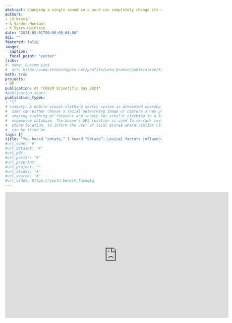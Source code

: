 ```yaml
---
abstract: Changing a single sound in a word can completely change its meaning. “Bat” can be changed to “pat” through altering the phonetic cue of Voice Onset Time (VOT), or the time it takes from the lips bursting apart to the vocal cord vibration. In any particular language, there is a specific VOT value that acts as a boundary between /b/ and /p/, but this value can vary across languages. This variation is particularly relevant for bilinguals whose languages have different VOT boundaries. Some research has suggested that bilinguals have a different boundary for each language (e.g., Gonzales et al., 2019), but this work has relied on syllables or nonwords as stimuli. Here, we evaluate if bilinguals have a different boundary for each language using real words. To date, 37 French-English bilinguals (mean age=25.13 years) have completed an online task where they reported if French and English words started with a /b/ or /p/. Words were edited on a continuum to begin with different VOTs, spanning the boundary in both languages (e.g., “puppy” was edited to sound like “buppy”). A logistic mixed-effect model revealed that participants’ perceptions were not guided by separate VOT boundaries in each language. Instead, participants were more likely to report hearing the sound that resulted in a real word (e.g., reporting hearing “puppy” despite the stimulus being phonetically “buppy”).  These preliminary results suggest that lexical information influences bilinguals’ perception of sounds more than the phonetic cue of VOT. 
authors:
- LV Kremin
- A Sander-Montant
- K Byers-Heinlein
date: "2021-05-01T00:00:00-04:00"
doi: ""
featured: false
image:
  caption: ''
  focal_point: "center"
links:
#- name: Custom Link
#  url: https://www.researchgate.net/profile/Lena_Kremin/publication/320931641_Sexist_swearin#g_and_slurs_Responses_to_gender-directed_insults/links/5a0325af0f7e9b3d40203e39/Sexist-swear#ing-and-slurs-Responses-to-gender-directed-insults.pdf
math: true
projects:
- BP
publication: At *CRBLM Scientific Day 2021*
#publication_short: 
publication_types:
- "1"
# summary: A mobile visual clothing search system is presented whereby a smart phone
#  user can either choose a social networking image or capture a new photo of a person
#  wearing clothing of interest and search for similar clothing in a large cloud-based
#  ecommerce database. The phone's GPS location is used to re-rank results by retail
#  store location, to inform the user of local stores where similar clothing items
#  can be tried on.
tags: []
title: "You heard “potato,” I heard “botato”: Lexical factors influence bilinguals’ phonetic perception (Poster)"
#url_code: '#'
#url_dataset: '#'
#url_pdf: 
#url_poster: '#'
#url_preprint: 
#url_project: ""
#url_slides: '#'
#url_source: '#'
#url_video: https://youtu.be/wLK_fooaq1g
---
```


<iframe width="720" height="405" src="https://youtu.be/wLK_fooaq1g" frameborder="0" allow="accelerometer; autoplay; encrypted-media; gyroscope; picture-in-picture" allowfullscreen></iframe>
